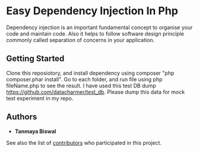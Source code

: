 # Easy Dependency Injection In Php

Dependency injection is an important fundamental concept to organise your code and maintain code. Also it helps to follow software design principle commonly called separation of concerns in your application. 

## Getting Started
Clone this reposiotory, and install dependency using composer "php composer.phar install". Go to each folder, and run file using php fileName.php to see the result. I have used this test DB dump https://github.com/datacharmer/test_db. Please dump this data for mock test experiment in my repo.


## Authors

* **Tanmaya Biswal**

See also the list of [contributors](https://github.com/your/project/contributors) who participated in this project.
